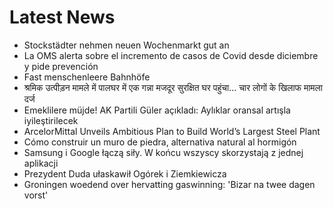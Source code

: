 # Latest News
-  Stockstädter nehmen neuen Wochenmarkt gut an
-  La OMS alerta sobre el incremento de casos de Covid desde diciembre y pide prevención
-  Fast menschenleere Bahnhöfe
-  श्रमिक उत्पीड़न मामले में पालघर में एक गन्ना मजदूर सुरक्षित घर पहुंचा... चार लोगों के खिलाफ मामला दर्ज
-  Emeklilere müjde! AK Partili Güler açıkladı: Aylıklar oransal artışla iyileştirilecek
-  ArcelorMittal Unveils Ambitious Plan to Build World’s Largest Steel Plant
-  Cómo construir un muro de piedra, alternativa natural al hormigón
-  Samsung i Google łączą siły. W końcu wszyscy skorzystają z jednej aplikacji
-  Prezydent Duda ułaskawił Ogórek i Ziemkiewicza
-  Groningen woedend over hervatting gaswinning: 'Bizar na twee dagen vorst'
